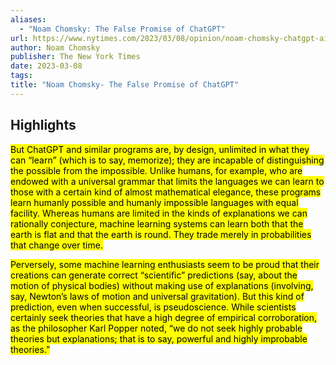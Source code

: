 ```yaml
---
aliases:
  - "Noam Chomsky: The False Promise of ChatGPT"
url: https://www.nytimes.com/2023/03/08/opinion/noam-chomsky-chatgpt-ai.html
author: Noam Chomsky
publisher: The New York Times
date: 2023-03-08
tags:
title: "Noam Chomsky- The False Promise of ChatGPT"
---
```


## Highlights
<mark>But ChatGPT and similar programs are, by design, unlimited in what they can “learn” (which is to say, memorize); they are incapable of distinguishing the possible from the impossible. Unlike humans, for example, who are endowed with a universal grammar that limits the languages we can learn to those with a certain kind of almost mathematical elegance, these programs learn humanly possible and humanly impossible languages with equal facility. Whereas humans are limited in the kinds of explanations we can rationally conjecture, machine learning systems can learn both that the earth is flat and that the earth is round. They trade merely in probabilities that change over time.</mark>

<mark>Perversely, some machine learning enthusiasts seem to be proud that their creations can generate correct “scientific” predictions (say, about the motion of physical bodies) without making use of explanations (involving, say, Newton’s laws of motion and universal gravitation). But this kind of prediction, even when successful, is pseudoscience. While scientists certainly seek theories that have a high degree of empirical corroboration, as the philosopher Karl Popper noted, “we do not seek highly probable theories but explanations; that is to say, powerful and highly improbable theories.”</mark>